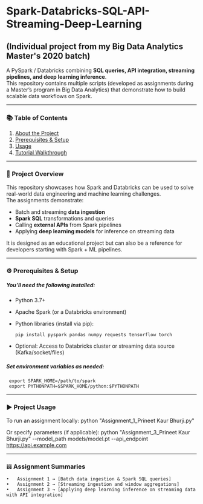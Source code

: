 # Spark-Databricks-SQL-API-Streaming-Deep-Learning 

## (Individual project from my Big Data Analytics Master's 2020 batch)

A PySpark / Databricks combining **SQL queries, API integration, streaming pipelines, and deep learning inference**.  
This repository contains multiple scripts (developed as assignments during a Master’s program in Big Data Analytics) that demonstrate how to build scalable data workflows on Spark.

---

### 📚 Table of Contents
1. [About the Project](Project--Overview)  
2. [Prerequisites & Setup](Prerequisites--&--Setup)  
3. [Usage](Project--Usage)  
4. [Tutorial Walkthrough](Assignment--Summaries)  

---

### 📖 Project Overview

This repository showcases how Spark and Databricks can be used to solve real-world data engineering and machine learning challenges.  
The assignments demonstrate:

- Batch and streaming **data ingestion**  
- **Spark SQL** transformations and queries  
- Calling **external APIs** from Spark pipelines  
- Applying **deep learning models** for inference on streaming data  

It is designed as an educational project but can also be a reference for developers starting with Spark + ML pipelines.

---

### ⚙️ Prerequisites & Setup

##### You’ll need the following installed:

- Python 3.7+  
- Apache Spark (or a Databricks environment)  
- Python libraries (install via pip):  

	```
 	pip install pyspark pandas numpy requests tensorflow torch

- Optional: Access to Databricks cluster or streaming data source (Kafka/socket/files)

##### Set environment variables as needed:

 	 export SPARK_HOME=/path/to/spark
 	 export PYTHONPATH=$SPARK_HOME/python:$PYTHONPATH


---

### ▶️ Project Usage
To run an assignment locally:
	python "Assignment_1_Prineet Kaur Bhurji.py"

Or specify parameters (if applicable):
  	python "Assignment_3_Prineet Kaur Bhurji.py" --model_path models/model.pt --api_endpoint https://api.example.com

---

### 𝍌 Assignment Summaries
	•	Assignment 1 → [Batch data ingestion & Spark SQL queries]
	•	Assignment 2 → [Streaming ingestion and window aggregations]
	•	Assignment 3 → [Applying deep learning inference on streaming data with API integration]
